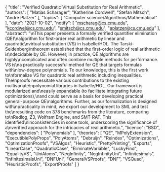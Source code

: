 {
    "title": "Verified Quadratic Virtual Substitution for Real Arithmetic",
    "authors": [
        "Matias Scharager",
        "Katherine Cordwell",
        "Stefan Mitsch",
        "André Platzer"
    ],
    "topics": [
        "Computer science/Algorithms/Mathematical"
    ],
    "date": "2021-10-02",
    "notify": [
        "mscharag@cs.cmu.edu",
        "kcordwel@cs.cmu.edu",
        "smitsch@cs.cmu.edu",
        "aplatzer@cs.cmu.edu"
    ],
    "abstract": "\nThis paper presents a formally verified quantifier elimination (QE)\nalgorithm for first-order real arithmetic by linear and quadratic\nvirtual substitution (VS) in Isabelle/HOL. The Tarski-Seidenberg\ntheorem established that the first-order logic of real arithmetic is\ndecidable by QE. However, in practice, QE algorithms are highly\ncomplicated and often combine multiple methods for performance. VS is\na practically successful method for QE that targets formulas with\nlow-degree polynomials. To our knowledge, this is the first work to\nformalize VS for quadratic real arithmetic including inequalities. The\nproofs necessitate various contributions to the existing multivariate\npolynomial libraries in Isabelle/HOL. Our framework is modularized and\neasily expandable (to facilitate integrating future optimizations),\nand could serve as a basis for developing practical general-purpose QE\nalgorithms. Further, as our formalization is designed with\npracticality in mind, we export our development to SML and test the\nresulting code on 378 benchmarks from the literature, comparing to\nRedlog, Z3, Wolfram Engine, and SMT-RAT. This identified\ninconsistencies in some tools, underscoring the significance of a\nverified approach for the intricacies of real arithmetic.",
    "licence": "BSD",
    "dependencies": [
        "Polynomials"
    ],
    "theories": [
        "QE",
        "MPolyExtension",
        "ExecutiblePolyProps",
        "PolyAtoms",
        "Debruijn",
        "Reindex",
        "Optimizations",
        "OptimizationProofs",
        "VSAlgos",
        "Heuristic",
        "PrettyPrinting",
        "Exports",
        "LinearCase",
        "QuadraticCase",
        "EliminateVariable",
        "LuckyFind",
        "EqualityVS",
        "UniAtoms",
        "NegInfinity",
        "NegInfinityUni",
        "Infinitesimals",
        "InfinitesimalsUni",
        "DNFUni",
        "GeneralVSProofs",
        "DNF",
        "VSQuad",
        "HeuristicProofs",
        "ExportProofs"
    ]
}
